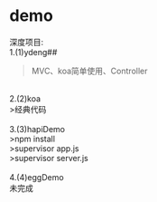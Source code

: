 # demo



深度项目:<br>
1.(1)ydeng##<br>
>MVC、koa简单使用、Controller<br>
<br>
2.(2)koa <br>
>经典代码<br>
<br>
3.(3)hapiDemo<br>
>npm install<br>
>supervisor app.js<br>
>supervisor server.js<br>
<br>
4.(4)eggDemo<br>
未完成<br>
